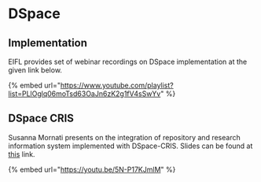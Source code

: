 # DSpace

## Implementation

EIFL provides set of webinar recordings on DSpace implementation at the given link below. 

{% embed url="https://www.youtube.com/playlist?list=PLlOglq06moTsd63OaJn6zK2g1fV4sSwYv" %}

## DSpace CRIS

Susanna Mornati presents on the integration of repository and research information system implemented with DSpace-CRIS. Slides can be found at [this](http://doi.org/10.5281/zenodo.824979) link. 

{% embed url="https://youtu.be/5N-P17KJmlM" %}

